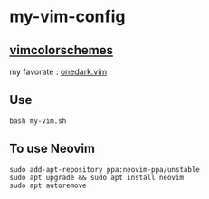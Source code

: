 # my-vim-config

## [vimcolorschemes](https://github.com/vimcolorschemes/vimcolorschemes)

my favorate : [onedark.vim](https://github.com/joshdick/onedark.vim)

## Use

`bash my-vim.sh`



## To use Neovim

```
sudo add-apt-repository ppa:neovim-ppa/unstable
sudo apt upgrade && sudo apt install neovim
sudo apt autoremove

```
